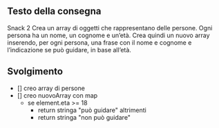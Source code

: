 ## Testo della consegna
Snack 2
Crea un array di oggetti che rappresentano delle persone.
Ogni persona ha un nome, un cognome e un’età.
Crea quindi un nuovo array inserendo, per ogni persona, una frase con il nome e cognome e l’indicazione se può guidare, in base all’età.


## Svolgimento
- [] creo array di persone
- [] creo nuovoArray con map
    - se element.eta >= 18
        - return stringa "può guidare"
        altrimenti
        - return stringa "non può guidare"

